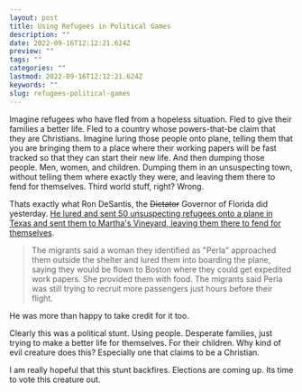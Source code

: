 ```yaml
---
layout: post
title: Using Refugees in Political Games
description: ""
date: 2022-09-16T12:12:21.624Z
preview: ""
tags: ""
categories: ""
lastmod: 2022-09-16T12:12:21.624Z
keywords: ""
slug: refugees-political-games
---
```

Imagine refugees who have fled from a hopeless situation.  Fled to give their families a better life.  Fled to a country whose powers-that-be claim that they are Christians.  Imagine luring those people onto plane, telling them that you are bringing them to a place where their working papers will be fast tracked so that they can start their new life.  And then dumping those people.  Men, women, and children. Dumping them in an unsuspecting town, without telling them where exactly they were, and leaving them there to fend for themselves.  Third world stuff, right?  Wrong.

Thats exactly what Ron DeSantis, the ~~Dictator~~ Governor of Florida did yesterday.  [He lured and sent 50 unsuspecting refugees onto a plane in Texas and sent them to Martha's Vineyard, leaving them there to fend for themselves](https://www.npr.org/2022/09/15/1123109768/migrants-sent-to-marthas-vineyard).

> The migrants said a woman they identified as "Perla" approached them outside the shelter and lured them into boarding the plane, saying they would be flown to Boston where they could get expedited work papers. She provided them with food. The migrants said Perla was still trying to recruit more passengers just hours before their flight.

He was more than happy to take credit for it too.

Clearly this was a political stunt.  Using people.  Desperate families, just trying to make a better life for themselves.  For their children.  Why kind of evil creature does this?  Especially one that claims to be a Christian.

I am really hopeful that this stunt backfires.  Elections are coming up.  Its time to vote this creature out.